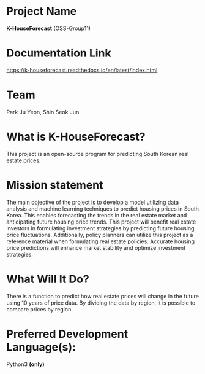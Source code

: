 # Project Name
**K-HouseForecast** (OSS-Group11)

# Documentation Link
https://k-houseforecast.readthedocs.io/en/latest/index.html

# Team
Park Ju Yeon, Shin Seok Jun

# What is K-HouseForecast?
This project is an open-source program for predicting South Korean real estate prices.

# Mission statement
The main objective of the project is to develop a model utilizing data analysis and machine learning techniques to predict housing prices in South Korea. This enables forecasting the trends in the real estate market and anticipating future housing price trends.
This project will benefit real estate investors in formulating investment strategies by predicting future housing price fluctuations. Additionally, policy planners can utilize this project as a reference material when formulating real estate policies. Accurate housing price predictions will enhance market stability and optimize investment strategies.

# What Will It Do?
There is a function to predict how real estate prices will change in the future using 10 years of price data. By dividing the data by region, it is possible to compare prices by region.

# Preferred Development Language(s):
Python3 **(only)**





